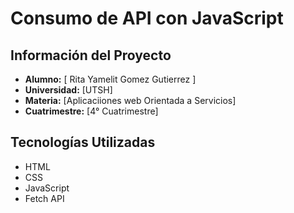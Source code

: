 # Consumo de API con JavaScript

## Información del Proyecto
- **Alumno:** [ Rita Yamelit Gomez Gutierrez ]
- **Universidad:** [UTSH]
- **Materia:** [Aplicaciiones web Orientada a  Servicios]
- **Cuatrimestre:** [4° Cuatrimestre]

## Tecnologías Utilizadas
- HTML
- CSS
- JavaScript
- Fetch API


